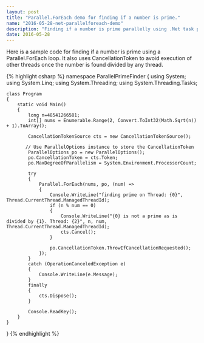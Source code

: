 ```yaml
---
layout: post
title: "Parallel.ForEach demo for finding if a number is prime."
name: "2016-05-28-net-parallelforeach-demo"
description: "Finding if a number is prime parallelly using .Net task parallel library."
date: 2016-05-28
---
```


<p>Here is a sample code for finding if a number is prime using a Parallel.ForEach loop.  It also uses CancellationToken to avoid  execution of other threads once the number is found divided by any thread.</p>


{% highlight csharp %}
namespace ParallelPrimeFinder
{
    using System;
    using System.Linq;
    using System.Threading;
    using System.Threading.Tasks;

    class Program
    {
        static void Main()
        {
            long n=48541266581;
            int[] nums = Enumerable.Range(2, Convert.ToInt32(Math.Sqrt(n)) + 1).ToArray();
            
            CancellationTokenSource cts = new CancellationTokenSource();

           // Use ParallelOptions instance to store the CancellationToken
            ParallelOptions po = new ParallelOptions();
            po.CancellationToken = cts.Token;
            po.MaxDegreeOfParallelism = System.Environment.ProcessorCount;

            try
            {
                Parallel.ForEach(nums, po, (num) =>
                {
                    Console.WriteLine("finding prime on Thread: {0}", Thread.CurrentThread.ManagedThreadId);
                    if (n % num == 0)
                    {
                        Console.WriteLine("{0} is not a prime as is divided by {1}. Thread: {2}", n, num, Thread.CurrentThread.ManagedThreadId);
                        cts.Cancel();
                    }

                    po.CancellationToken.ThrowIfCancellationRequested();                    
                });
            }
            catch (OperationCanceledException e)
            {
                Console.WriteLine(e.Message);
            }
            finally
            {
                cts.Dispose();
            }

            Console.ReadKey();
        }
    }
}
{% endhighlight %}